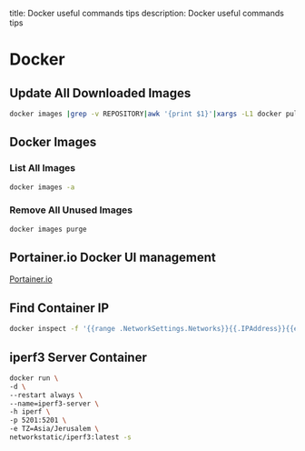 title: Docker useful commands tips
description: Docker useful commands tips
<!-- Meta Data for search engines - NOT Visible -->

# Docker

## Update All Downloaded Images

```bash
docker images |grep -v REPOSITORY|awk '{print $1}'|xargs -L1 docker pull
```

## Docker Images

### List All Images

```bash
docker images -a
```

### Remove All Unused Images

```bash
docker images purge
```

## Portainer.io Docker UI management

[Portainer.io](https://portainer.io/)

## Find Container IP

```bash
docker inspect -f '{{range .NetworkSettings.Networks}}{{.IPAddress}}{{end}}' container_name_or_id
```

## iperf3 Server Container

```bash
docker run \
-d \
--restart always \
--name=iperf3-server \
-h iperf \
-p 5201:5201 \
-e TZ=Asia/Jerusalem \
networkstatic/iperf3:latest -s
```




